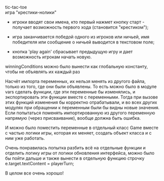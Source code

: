 tic-tac-toe  
игра "крестики-нолики"

- игроки вводят свои имена, кто первый нажмет кнопку старт - получает возможность первого хода (становится "крестиком");

- игра заканчивается победой одного из игроков или ничьей, имя победителя или сообщение о ничьей выводится в текстовом поле;

- кнопка 'play again' сбрасывает предыдущую игру и дает возможность игрокам начать новую.


winningConditions можно было вынести как глобальную константу, чтобы не объявлять их каждый раз

Насчёт импорта переменных, их нельзя менять из другого файла, только из того, где они были объявлены. То есть можно было в модуле vars сделать функции, где эти переменные бы изменялись, и экспортировать эти функции вместе с переменными. Тогда при вызове этих функций изменения бы корректно отрабатывали, и во всех других модулях при обращении к переменным были бы видны новые значения. Если попытаться поменять импортированную из другого переменную напрямую (через присваивание), вообще должна быть ошибка. 

И можно было поместить переменные в отдельный класс Game вместе с частью логики игры, которая их меняет, создать объект класса и с ним уже работать.

Очень понравилась попытка разбить всё на отдельные функции и отделить логику игры от логики обновления интерфейса, можно было бы пойти дальше и также вынести в отдельную функцию строчку e.target.textContent = playerTurn;

В целом все очень хорошо!
